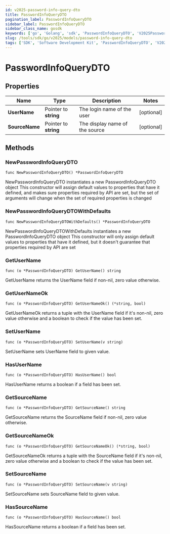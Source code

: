 ```yaml
---
id: v2025-password-info-query-dto
title: PasswordInfoQueryDTO
pagination_label: PasswordInfoQueryDTO
sidebar_label: PasswordInfoQueryDTO
sidebar_class_name: gosdk
keywords: ['go', 'Golang', 'sdk', 'PasswordInfoQueryDTO', 'V2025PasswordInfoQueryDTO'] 
slug: /tools/sdk/go/v2025/models/password-info-query-dto
tags: ['SDK', 'Software Development Kit', 'PasswordInfoQueryDTO', 'V2025PasswordInfoQueryDTO']
---
```


# PasswordInfoQueryDTO

## Properties

Name | Type | Description | Notes
------------ | ------------- | ------------- | -------------
**UserName** | Pointer to **string** | The login name of the user | [optional] 
**SourceName** | Pointer to **string** | The display name of the source | [optional] 

## Methods

### NewPasswordInfoQueryDTO

`func NewPasswordInfoQueryDTO() *PasswordInfoQueryDTO`

NewPasswordInfoQueryDTO instantiates a new PasswordInfoQueryDTO object
This constructor will assign default values to properties that have it defined,
and makes sure properties required by API are set, but the set of arguments
will change when the set of required properties is changed

### NewPasswordInfoQueryDTOWithDefaults

`func NewPasswordInfoQueryDTOWithDefaults() *PasswordInfoQueryDTO`

NewPasswordInfoQueryDTOWithDefaults instantiates a new PasswordInfoQueryDTO object
This constructor will only assign default values to properties that have it defined,
but it doesn't guarantee that properties required by API are set

### GetUserName

`func (o *PasswordInfoQueryDTO) GetUserName() string`

GetUserName returns the UserName field if non-nil, zero value otherwise.

### GetUserNameOk

`func (o *PasswordInfoQueryDTO) GetUserNameOk() (*string, bool)`

GetUserNameOk returns a tuple with the UserName field if it's non-nil, zero value otherwise
and a boolean to check if the value has been set.

### SetUserName

`func (o *PasswordInfoQueryDTO) SetUserName(v string)`

SetUserName sets UserName field to given value.

### HasUserName

`func (o *PasswordInfoQueryDTO) HasUserName() bool`

HasUserName returns a boolean if a field has been set.

### GetSourceName

`func (o *PasswordInfoQueryDTO) GetSourceName() string`

GetSourceName returns the SourceName field if non-nil, zero value otherwise.

### GetSourceNameOk

`func (o *PasswordInfoQueryDTO) GetSourceNameOk() (*string, bool)`

GetSourceNameOk returns a tuple with the SourceName field if it's non-nil, zero value otherwise
and a boolean to check if the value has been set.

### SetSourceName

`func (o *PasswordInfoQueryDTO) SetSourceName(v string)`

SetSourceName sets SourceName field to given value.

### HasSourceName

`func (o *PasswordInfoQueryDTO) HasSourceName() bool`

HasSourceName returns a boolean if a field has been set.


